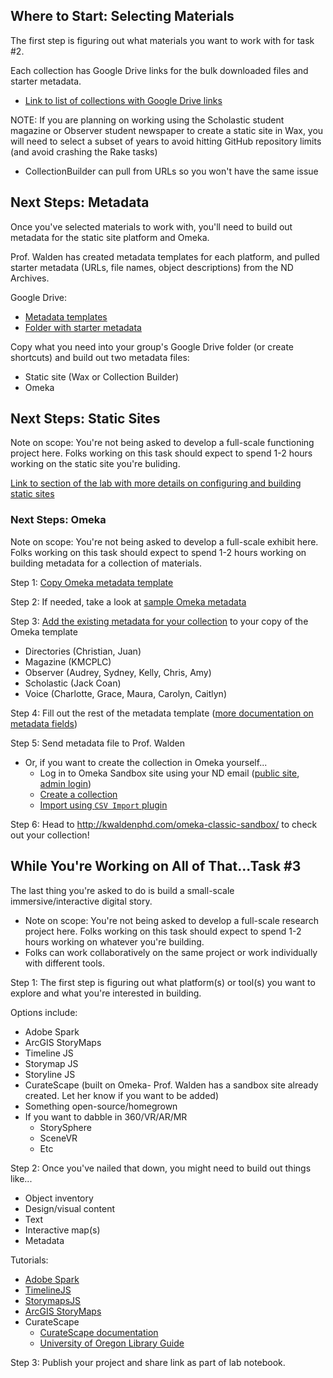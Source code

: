 ## Where to Start: Selecting Materials

The first step is figuring out what materials you want to work with for task #2.

Each collection has Google Drive links for the bulk downloaded files and starter metadata.
- [Link to list of collections with Google Drive links](https://github.com/kwaldenphd/football-exhibits/blob/main/archive-resources.md)

NOTE: If you are planning on working using the Scholastic student magazine or Observer student newspaper to create a static site in Wax, you will need to select a subset of years to avoid hitting GitHub repository limits (and avoid crashing the Rake tasks)
- CollectionBuilder can pull from URLs so you won't have the same issue

## Next Steps: Metadata

Once you've selected materials to work with, you'll need to build out metadata for the static site platform and Omeka.

Prof. Walden has created metadata templates for each platform, and pulled starter metadata (URLs, file names, object descriptions) from the ND Archives.

Google Drive:
- [Metadata templates](https://drive.google.com/drive/folders/1NuVx0qiOBahf0neMnT9RYF_VlwkgiiVv?usp=sharing)
- [Folder with starter metadata](https://drive.google.com/drive/folders/1Cl4d22PQgJd6wKsjNq3W2mxGA01QZK3F?usp=sharing)

Copy what you need into your group's Google Drive folder (or create shortcuts) and build out two metadata files:
- Static site (Wax or Collection Builder)
- Omeka

## Next Steps: Static Sites

Note on scope: You're not being asked to develop a full-scale functioning project here. Folks working on this task should expect to spend 1-2 hours working on the static site you're buliding.

[Link to section of the lab with more details on configuring and building static sites](https://github.com/kwaldenphd/football-exhibits/blob/main/static-sites.md)

### Next Steps: Omeka

Note on scope: You're not being asked to develop a full-scale exhibit here. Folks working on this task should expect to spend 1-2 hours working on building metadata for a collection of materials.

Step 1: [Copy Omeka metadata template](https://docs.google.com/spreadsheets/d/1dMWU5a2xe6S4vVjNUrsXXVETJkdj8gH0xfEi6Cuk5VU/edit?usp=sharing)

Step 2: If needed, take a look at [sample Omeka metadata](https://drive.google.com/drive/folders/1dU2jGfitJkLn6XOmCRglXIYu0QnnZs4P?usp=sharing)

Step 3: [Add the existing metadata for your collection](https://drive.google.com/drive/folders/1Cl4d22PQgJd6wKsjNq3W2mxGA01QZK3F?usp=sharing) to your copy of the Omeka template
- Directories (Christian, Juan)
- Magazine (KMCPLC)
- Observer (Audrey, Sydney, Kelly, Chris, Amy)
- Scholastic (Jack Coan)
- Voice (Charlotte, Grace, Maura, Carolyn, Caitlyn)

Step 4: Fill out the rest of the metadata template ([more documentation on metadata fields](https://omeka.org/classic/docs/Content/Working_with_Dublin_Core/))

Step 5: Send metadata file to Prof. Walden
- Or, if you want to create the collection in Omeka yourself...
  * Log in to Omeka Sandbox site using your ND email ([public site](http://kwaldenphd.com/omeka-classic-sandbox/), [admin login](http://kwaldenphd.com/omeka-classic-sandbox/admin/))
  * [Create a collection](https://omeka.org/classic/docs/Content/Collections/)
  * [Import using `CSV Import` plugin](https://omeka.org/classic/docs/Plugins/CSV_Import/)

Step 6: Head to http://kwaldenphd.com/omeka-classic-sandbox/ to check out your collection!

## While You're Working on All of That...Task #3

The last thing you're asked to do is build a small-scale immersive/interactive digital story.
- Note on scope: You're not being asked to develop a full-scale research project here. Folks working on this task should expect to spend 1-2 hours working on whatever you're building.
- Folks can work collaboratively on the same project or work individually with different tools. 

Step 1: The first step is figuring out what platform(s) or tool(s) you want to explore and what you're interested in building.

Options include:
- Adobe Spark
- ArcGIS StoryMaps
- Timeline JS
- Storymap JS
- Storyline JS
- CurateScape (built on Omeka- Prof. Walden has a sandbox site already created. Let her know if you want to be added)
- Something open-source/homegrown
- If you want to dabble in 360/VR/AR/MR
  * StorySphere
  * SceneVR
  * Etc

Step 2: Once you've nailed that down, you might need to build out things like...
- Object inventory
- Design/visual content
- Text
- Interactive map(s)
- Metadata

Tutorials:
- [Adobe Spark](https://remix.nd.edu/photo-essay.html)
- [TimelineJS](https://remix.nd.edu/interactive-timeline.html)
- [StorymapsJS](https://lindseywieck.org/fall_2016_sf/storymapjstutorial.html)
- [ArcGIS StoryMaps](https://github.com/kwaldenphd/ArcGIS-StoryMaps)
- CurateScape
  * [CurateScape documentation](https://curatescape.org/docs/content-creation-guide/)
  * [University of Oregon Library Guide](https://researchguides.uoregon.edu/c.php?g=900917&p=6482491)

Step 3: Publish your project and share link as part of lab notebook.
